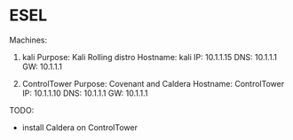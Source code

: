 # ESEL

Machines:
1. kali
Purpose:  Kali Rolling distro
Hostname: kali
IP: 10.1.1.15
DNS: 10.1.1.1
GW: 10.1.1.1

2. ControlTower
Purpose:  Covenant and Caldera
Hostname: ControlTower
IP: 10.1.1.10
DNS: 10.1.1.1
GW: 10.1.1.1


TODO:
- install Caldera on ControlTower
